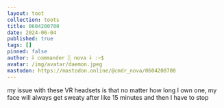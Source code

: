 ```yaml
---
layout: toot
collection: toots
title: 0604200700
date: 2024-06-04
published: true
tags: []
pinned: false
author: ⸸ commander ░ nova ⸸ :~$
avatar: /img/avatar/daemon.jpeg
mastodon: https://mastodon.online/@cmdr_nova/0604200700
---
```


my issue with these VR headsets is that no matter how long I own one, my face will always get sweaty after like 15 minutes and then I have to stop
